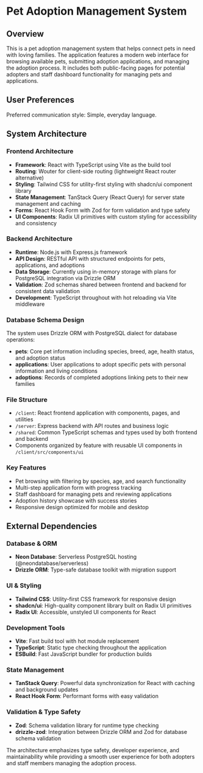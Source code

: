 # Pet Adoption Management System

## Overview

This is a pet adoption management system that helps connect pets in need with loving families. The application features a modern web interface for browsing available pets, submitting adoption applications, and managing the adoption process. It includes both public-facing pages for potential adopters and staff dashboard functionality for managing pets and applications.

## User Preferences

Preferred communication style: Simple, everyday language.

## System Architecture

### Frontend Architecture
- **Framework**: React with TypeScript using Vite as the build tool
- **Routing**: Wouter for client-side routing (lightweight React router alternative)
- **Styling**: Tailwind CSS for utility-first styling with shadcn/ui component library
- **State Management**: TanStack Query (React Query) for server state management and caching
- **Forms**: React Hook Form with Zod for form validation and type safety
- **UI Components**: Radix UI primitives with custom styling for accessibility and consistency

### Backend Architecture  
- **Runtime**: Node.js with Express.js framework
- **API Design**: RESTful API with structured endpoints for pets, applications, and adoptions
- **Data Storage**: Currently using in-memory storage with plans for PostgreSQL integration via Drizzle ORM
- **Validation**: Zod schemas shared between frontend and backend for consistent data validation
- **Development**: TypeScript throughout with hot reloading via Vite middleware

### Database Schema Design
The system uses Drizzle ORM with PostgreSQL dialect for database operations:
- **pets**: Core pet information including species, breed, age, health status, and adoption status
- **applications**: User applications to adopt specific pets with personal information and living conditions
- **adoptions**: Records of completed adoptions linking pets to their new families

### File Structure
- `/client`: React frontend application with components, pages, and utilities
- `/server`: Express backend with API routes and business logic
- `/shared`: Common TypeScript schemas and types used by both frontend and backend
- Components organized by feature with reusable UI components in `/client/src/components/ui`

### Key Features
- Pet browsing with filtering by species, age, and search functionality
- Multi-step application form with progress tracking
- Staff dashboard for managing pets and reviewing applications
- Adoption history showcase with success stories
- Responsive design optimized for mobile and desktop

## External Dependencies

### Database & ORM
- **Neon Database**: Serverless PostgreSQL hosting (@neondatabase/serverless)
- **Drizzle ORM**: Type-safe database toolkit with migration support

### UI & Styling
- **Tailwind CSS**: Utility-first CSS framework for responsive design
- **shadcn/ui**: High-quality component library built on Radix UI primitives
- **Radix UI**: Accessible, unstyled UI components for React

### Development Tools
- **Vite**: Fast build tool with hot module replacement
- **TypeScript**: Static type checking throughout the application
- **ESBuild**: Fast JavaScript bundler for production builds

### State Management
- **TanStack Query**: Powerful data synchronization for React with caching and background updates
- **React Hook Form**: Performant forms with easy validation

### Validation & Type Safety
- **Zod**: Schema validation library for runtime type checking
- **drizzle-zod**: Integration between Drizzle ORM and Zod for database schema validation

The architecture emphasizes type safety, developer experience, and maintainability while providing a smooth user experience for both adopters and staff members managing the adoption process.